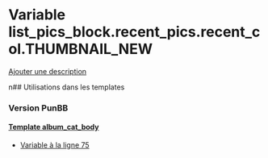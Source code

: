 # Variable list_pics_block.recent_pics.recent_col.THUMBNAIL_NEW
[Ajouter une description](https://fa-tvars.appspot.com/list_pics_block.recent_pics.recent_col.THUMBNAIL_NEW)

n## Utilisations dans les templates

### Version PunBB

#### [Template album_cat_body](punbb/album_cat_body.md)
* [Variable à la ligne 75](../punbb/album_cat_body.tpl#L75)